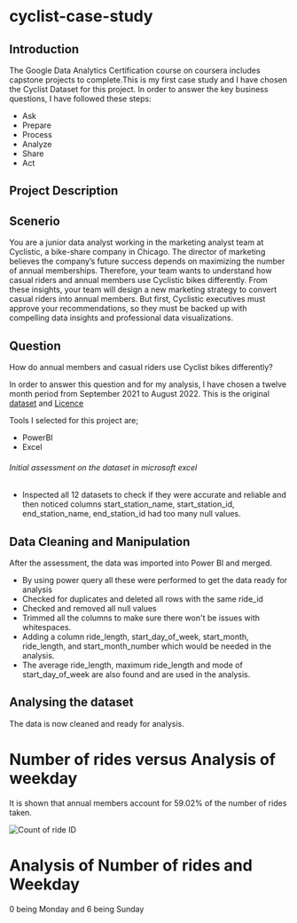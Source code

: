 # cyclist-case-study
## Introduction
The Google Data Analytics Certification course on coursera includes capstone projects to complete.This is my first case study and I have chosen the Cyclist Dataset for this project. In order to answer the key business questions, I have followed these steps:
* Ask
* Prepare
* Process
* Analyze
* Share
* Act
## Project Description
## Scenerio
You are a junior data analyst working in the marketing analyst team at Cyclistic, a bike-share company in Chicago. The director
of marketing believes the company’s future success depends on maximizing the number of annual memberships. Therefore,
your team wants to understand how casual riders and annual members use Cyclistic bikes differently. From these insights,
your team will design a new marketing strategy to convert casual riders into annual members. But first, Cyclistic executives
must approve your recommendations, so they must be backed up with compelling data insights and professional data
visualizations.
## Question
 How do annual members and casual riders use Cyclist bikes differently?
 
In order to answer this question and for my analysis, I have chosen a twelve month period from September 2021 to August 2022.
This is the original [dataset](https://divvy-tripdata.s3.amazonaws.com/index.html) and [Licence](https://ride.divvybikes.com/data-license-agreement)

Tools I selected for this project are;
* PowerBI
* Excel
###### Initial assessment on the dataset in microsoft excel
* Inspected all 12 datasets to check if they were accurate and reliable and then noticed columns start_station_name, start_station_id, end_station_name, end_station_id had too many null values.
## Data Cleaning and Manipulation
After the assessment, the data was imported into Power BI and merged.
* By using power query all these were performed to get the data ready for analysis
* Checked for duplicates and deleted all rows with the same ride_id
* Checked and removed all null values
* Trimmed all the columns to make sure there won't be issues with whitespaces.
* Adding a column ride_length, start_day_of_week, start_month, ride_length, and start_month_number which would be needed in the analysis.
* The average ride_length, maximum ride_length and mode of start_day_of_week are also found and are used in the analysis.

## Analysing the dataset
The data is now cleaned and ready for analysis.
# Number of rides versus Analysis of weekday
It is shown that annual members account for 59.02% of the number of rides taken.

![Count of ride ID](https://user-images.githubusercontent.com/68378328/213943922-dbb16444-e4f5-4073-bb44-12e550b25649.jpg)

# Analysis of Number of rides and Weekday
0 being Monday and 6 being Sunday

